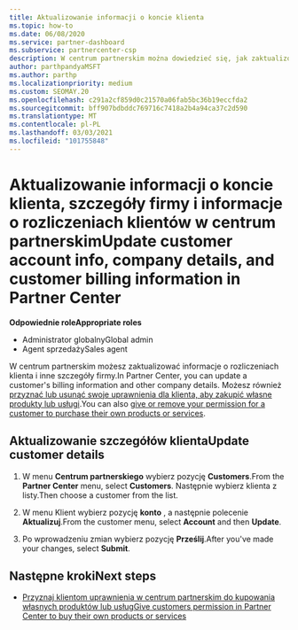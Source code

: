 ```yaml
---
title: Aktualizowanie informacji o koncie klienta
ms.topic: how-to
ms.date: 06/08/2020
ms.service: partner-dashboard
ms.subservice: partnercenter-csp
description: W centrum partnerskim można dowiedzieć się, jak zaktualizować informacje rozliczeniowe klienta lub jak zaktualizować szczegóły firmy.
author: parthpandyaMSFT
ms.author: parthp
ms.localizationpriority: medium
ms.custom: SEOMAY.20
ms.openlocfilehash: c291a2cf859d0c21570a06fab5bc36b19eccfda2
ms.sourcegitcommit: bff907bdbddc769716c7418a2b4a94ca37c2d590
ms.translationtype: MT
ms.contentlocale: pl-PL
ms.lasthandoff: 03/03/2021
ms.locfileid: "101755848"
---
```

# <a name="update-customer-account-info-company-details-and-customer-billing-information-in-partner-center"></a><span data-ttu-id="f4225-103">Aktualizowanie informacji o koncie klienta, szczegóły firmy i informacje o rozliczeniach klientów w centrum partnerskim</span><span class="sxs-lookup"><span data-stu-id="f4225-103">Update customer account info, company details, and customer billing information in Partner Center</span></span>

<span data-ttu-id="f4225-104">**Odpowiednie role**</span><span class="sxs-lookup"><span data-stu-id="f4225-104">**Appropriate roles**</span></span>

- <span data-ttu-id="f4225-105">Administrator globalny</span><span class="sxs-lookup"><span data-stu-id="f4225-105">Global admin</span></span>
- <span data-ttu-id="f4225-106">Agent sprzedaży</span><span class="sxs-lookup"><span data-stu-id="f4225-106">Sales agent</span></span>

<span data-ttu-id="f4225-107">W centrum partnerskim możesz zaktualizować informacje o rozliczeniach klienta i inne szczegóły firmy.</span><span class="sxs-lookup"><span data-stu-id="f4225-107">In Partner Center, you can update a customer's billing information and other company details.</span></span> <span data-ttu-id="f4225-108">Możesz również [przyznać lub usunąć swoje uprawnienia dla klienta, aby zakupić własne produkty lub usługi](give-customers-permission.md).</span><span class="sxs-lookup"><span data-stu-id="f4225-108">You can also [give or remove your permission for a customer to purchase their own products or services](give-customers-permission.md).</span></span>

## <a name="update-customer-details"></a><span data-ttu-id="f4225-109">Aktualizowanie szczegółów klienta</span><span class="sxs-lookup"><span data-stu-id="f4225-109">Update customer details</span></span>

1. <span data-ttu-id="f4225-110">W menu **Centrum partnerskiego** wybierz pozycję **Customers**.</span><span class="sxs-lookup"><span data-stu-id="f4225-110">From the **Partner Center** menu, select **Customers**.</span></span> <span data-ttu-id="f4225-111">Następnie wybierz klienta z listy.</span><span class="sxs-lookup"><span data-stu-id="f4225-111">Then choose a customer from the list.</span></span>

2. <span data-ttu-id="f4225-112">W menu Klient wybierz pozycję **konto** , a następnie polecenie **Aktualizuj**.</span><span class="sxs-lookup"><span data-stu-id="f4225-112">From the customer menu, select **Account** and then **Update**.</span></span>

3. <span data-ttu-id="f4225-113">Po wprowadzeniu zmian wybierz pozycję **Prześlij**.</span><span class="sxs-lookup"><span data-stu-id="f4225-113">After you've made your changes, select **Submit**.</span></span>

## <a name="next-steps"></a><span data-ttu-id="f4225-114">Następne kroki</span><span class="sxs-lookup"><span data-stu-id="f4225-114">Next steps</span></span>

- [<span data-ttu-id="f4225-115">Przyznaj klientom uprawnienia w centrum partnerskim do kupowania własnych produktów lub usług</span><span class="sxs-lookup"><span data-stu-id="f4225-115">Give customers permission in Partner Center to buy their own products or services</span></span>](give-customers-permission.md)